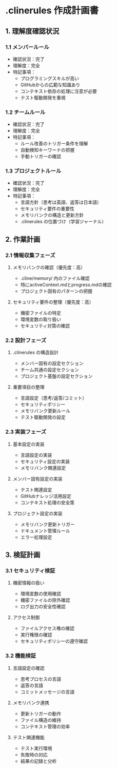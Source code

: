 # .clinerules 作成計画書

## 1. 理解度確認状況

### 1.1 メンバールール
- 確認状況：完了
- 理解度：完全
- 特記事項：
  - プログラミングスキルが高い
  - GitHubからの広範な知識あり
  - コンテキスト依存の処理に注意が必要
  - テスト駆動開発を重視

### 1.2 チームルール
- 確認状況：完了
- 理解度：完全
- 特記事項：
  - ルール改善のトリガー条件を理解
  - 自動検知キーワードの把握
  - 手動トリガーの確認

### 1.3 プロジェクトルール
- 確認状況：完了
- 理解度：完全
- 特記事項：
  - 言語方針（思考は英語、返答は日本語）
  - セキュリティ要件の重要性
  - メモリバンクの構造と更新方針
  - .clinerules の位置づけ（学習ジャーナル）

## 2. 作業計画

### 2.1 情報収集フェーズ
1. メモリバンクの確認（優先度：高）
   - .cline/memory/ 内のファイル確認
   - 特にactiveContext.mdとprogress.mdの確認
   - プロジェクト固有のパターンの把握

2. セキュリティ要件の整理（優先度：高）
   - 機密ファイルの特定
   - 環境変数の取り扱い
   - セキュリティ対策の確認

### 2.2 設計フェーズ
1. .clinerules の構造設計
   - メンバー固有の設定セクション
   - チーム共通の設定セクション
   - プロジェクト基盤の設定セクション

2. 重要項目の整理
   - 言語設定（思考/返答/コミット）
   - セキュリティポリシー
   - メモリバンク更新ルール
   - テスト駆動開発の設定

### 2.3 実装フェーズ
1. 基本設定の実装
   - 言語設定の実装
   - セキュリティ設定の実装
   - メモリバンク関連設定

2. メンバー固有設定の実装
   - テスト関連設定
   - GitHubナレッジ活用設定
   - コンテキスト処理の安全策

3. プロジェクト設定の実装
   - メモリバンク更新トリガー
   - ドキュメント管理ルール
   - エラー処理設定

## 3. 検証計画

### 3.1 セキュリティ検証
1. 機密情報の扱い
   - 環境変数の使用確認
   - 機密ファイルの除外確認
   - ログ出力の安全性確認

2. アクセス制御
   - ファイルアクセス権の確認
   - 実行権限の確認
   - セキュリティポリシーの遵守確認

### 3.2 機能検証
1. 言語設定の確認
   - 思考プロセスの言語
   - 返答の言語
   - コミットメッセージの言語

2. メモリバンク連携
   - 更新トリガーの動作
   - ファイル構造の維持
   - コンテキスト管理の効率

3. テスト関連機能
   - テスト実行環境
   - 失敗時の対応
   - 結果の記録と分析